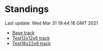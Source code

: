 # Standings

Last update: Wed Mar 31 19:44:18 GMT 2021

* [Base track](comps/Base/2021-03-31/standings.md)
* [Test12x12x6 track](comps/Test12x12x6/2021-03-31/standings.md)
* [Test18x22x9 track](comps/Test18x22x9/2021-03-31/standings.md)
